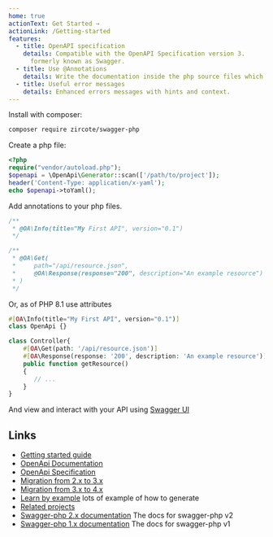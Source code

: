 ```yaml
---
home: true
actionText: Get Started →
actionLink: /Getting-started
features:
  - title: OpenAPI specification
    details: Compatible with the OpenAPI Specification version 3.
      formerly known as Swagger.
  - title: Use @Annotations
    details: Write the documentation inside the php source files which helps to keep the documentation in sync.
  - title: Useful error messages
    details: Enhanced errors messages with hints and context.
---
```


Install with composer:

```bash
composer require zircote/swagger-php
```

Create a php file:

```php
<?php
require("vendor/autoload.php");
$openapi = \OpenApi\Generator::scan(['/path/to/project']);
header('Content-Type: application/x-yaml');
echo $openapi->toYaml();
```

Add annotations to your php files.

```php
/**
 * @OA\Info(title="My First API", version="0.1")
 */

/**
 * @OA\Get(
 *     path="/api/resource.json",
 *     @OA\Response(response="200", description="An example resource")
 * )
 */
```

Or, as of PHP 8.1 use attributes


```php
#[OA\Info(title="My First API", version="0.1")]
class OpenApi {}

class Controller{
    #[OA\Get(path: '/api/resource.json')]
    #[OA\Response(response: '200', description: 'An example resource')]
    public function getResource()
    {
       // ...
    }
}
```

And view and interact with your API using [Swagger UI ](https://swagger.io/tools/swagger-ui/)

## Links

- [Getting started guide](Getting-started.md)
- [OpenApi Documentation](https://swagger.io/docs/)
- [OpenApi Specification](http://swagger.io/specification/)
- [Migration from 2.x to 3.x](Migrating-to-v3.md)
- [Migration from 3.x to 4.x](Migrating-to-v4.md)
- [Learn by example](https://github.com/zircote/swagger-php/tree/master/Examples) lots of example of how to generate
- [Related projects](Related-projects.md)
- [Swagger-php 2.x documentation](https://github.com/zircote/swagger-php/tree/2.x/docs) The docs for swagger-php v2
- [Swagger-php 1.x documentation](/1.x/) The docs for swagger-php v1
